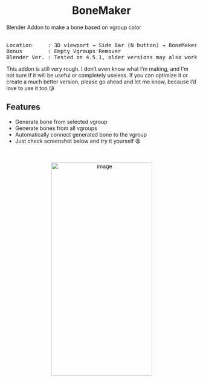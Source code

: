 <div align="center">

# BoneMaker  
</div>
Blender Addon to make a bone based on vgroup color <br><br>

<pre>
Location     : 3D viewport → Side Bar (N button) → BoneMaker
Bonus        : Empty Vgroups Remover
Blender Ver. : Tested on 4.5.1, older versions may also work
</pre>
 This addon is still very rough. I don’t even know what I’m making, and I’m not sure if it will be useful or completely useless. If you can optimize it or create a much better version, please go ahead and let me know, because I’d love to use it too :kissing_heart:


## Features 
- Generate bone from selected vgroup
- Generate bones from all vgroups
- Automatically connect generated bone to the vgroup
- Just check screenshot below and try it yourself :tired_face:
 <br> <br> <br>
<div align="center">
<img width="267" height="565" alt="image" src="https://github.com/user-attachments/assets/7f7a74c5-703b-423b-b0da-d0a009280e2b" />

</div>

